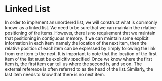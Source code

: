 # Linked List

In order to implement an unordered list, we will construct what is commonly known as a linked list. We need to be sure that we can maintain the relative positioning of the items. However, there is no requirement that we maintain that positioning in contiguous memory. If we can maintain some explicit information in each item, namely the location of the next item, then the relative position of each item can be expressed by simply following the link from one item to the next. It is important to note that the location of the first item of the list must be explicitly specified. Once we know where the first item is, the first item can tell us where the second is, and so on. The external reference is often referred to as the head of the list. Similarly, the last item needs to know that there is no next item.
